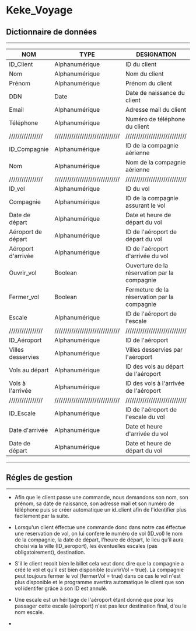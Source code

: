 # Keke_Voyage

## Dictionnaire de données

---

|NOM             |TYPE                           |DESIGNATION                  |
|----------------|-------------------------------|-----------------------------|
|ID_Client       |Alphanumérique                 |ID du client                 |
|Nom             |Alphanumérique                 |Nom du client                |
|Prénom          |Alphanumérique                 |Prénom du client             |
|DDN             |Date                           |Date de naissance du client  |
|Email           |Alphanumérique                 |Adresse mail du client       |
|Téléphone       |Alphanumérique                 |Numéro de téléphone du client|
|////////////////|///////////////////////////////|/////////////////////////////|
|ID_Compagnie    |Alphanumérique|ID de la compagnie aérienne|
|Nom             |Alphanumérique|Nom de la compagnie aérienne|
|////////////////|///////////////////////////////|/////////////////////////////|
|ID_vol          |Alphanumérique|ID du vol|
|Compagnie       |Alphanumérique|ID de la compagnie assurant le vol|
|Date de départ  |Alphanumérique|Date et heure de départ du vol|
|Aéroport de départ|Alphanumérique|ID de l'aéroport de départ du vol|
|Aéroport d'arrivée|Alphanumérique|ID de l'aéroport d'arrivée du vol|
|Ouvrir_vol      |Boolean|Ouverture de la réservation par la compagnie|
|Fermer_vol      |Boolean|Fermeture de la réservation par la compagnie|
|Escale          |Alphanumérique|ID de l'aéroport de l'escale|
|////////////////|///////////////////////////////|/////////////////////////////|
|ID_Aéroport     |Alphanumérique|ID de l'aéroport|
|Villes desservies|Alphanumérique|Villes desservies par l'aéroport|
|Vols au départ  |Alphanumérique|ID des vols au départ de l'aéroport|
|Vols à l'arrivée|Alphanumérique|ID des vols à l'arrivée de l'aéroport|
|////////////////|///////////////////////////////|/////////////////////////////|
|ID_Escale       |Alphanumérique|ID de l'aéroport de l'escale du vol|
|Date d'arrivée  |Alphanumérique|Date et heure d'arrivée du vol|
|Date de départ  |Alphanumérique|Date et heure de départ du vol|

---

## Régles de gestion

---

* Afin que le client passe une commande, nous demandons son nom, son prénom, sa date de naissance, son adresse mail et son numéro de téléphone puis se créer automatique un id_client afin de l'identifier plus facilement par la suite.

* Lorsqu'un client éffectue une commande donc dans notre cas éffectue une reservation de vol, on lui confere le numéro de vol (ID_vol) le nom de la compagnie, la date de départ, l'heure de départ, le lieu qu'il aura choisi via la ville (ID_aeroport), les éventuelles escales (pas obligatoirement), destination. 

* S'il le client recoit bien le billet cela veut donc dire que la compagnie a créé le vol et qu'il est bien disponible (ouvrirVol = true). La compagnie peut toujours fermer le vol (fermerVol = true) dans ce cas le vol n'est plus disponible et le programme avertira automatique le client que son vol identifer grâce à son ID est annulé. 

*  Une escale est un héritage de l'aéroport étant donné que pour les passager cette escale (aéroport) n'est pas leur destination final, d'ou le nom escale.

*  

